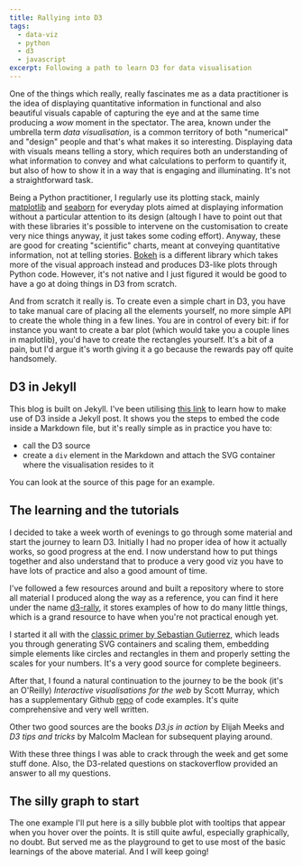 ```yaml
---
title: Rallying into D3
tags:
  - data-viz
  - python
  - d3
  - javascript
excerpt: Following a path to learn D3 for data visualisation
---
```


One of the things which really, really fascinates me as a data practitioner is the idea of displaying quantitative information in functional and also beautiful visuals capable of capturing the eye and at the same time producing a _wow_ moment in the spectator. The area, known under the umbrella term _data visualisation_, is a common territory of both "numerical" and "design" people and that's what makes it so interesting. Displaying data with visuals means telling a story, which requires both an understanding of what information to convey and what calculations to perform to quantify it, but also of how to show it in a way that is engaging and illuminating. It's not a straightforward task.

Being a Python practitioner, I regularly use its plotting stack, mainly [matplotlib](https://matplotlib.org) and [seaborn](https://matplotlib.org) for everyday plots aimed at displaying information without a particular attention to its design (altough I have to point out that with these libraries it's possible to intervene on the customisation to create very nice things anyway, it just takes some coding effort). Anyway, these are good for creating "scientific" charts, meant at conveying quantitative information, not at telling stories. [Bokeh](https://bokeh.pydata.org/en/latest/) is a different library which takes more of the visual approach instead and produces D3-like plots through Python code. However, it's not native and I just figured it would be good to have a go at doing things in D3 from scratch.

And from scratch it really is. To create even a simple chart in D3, you have to take manual care of placing all the elements yourself, no more simple API to create the whole thing in a few lines. You are in control of every bit: if for instance you want to create a bar plot (which would take you a couple lines in maplotlib), you'd have to create the rectangles yourself. It's a bit of a pain, but I'd argue it's worth giving it a go because the rewards pay off quite handsomely.

## D3 in Jekyll

This blog is built on Jekyll. I've been utilising [this link](http://www.nicksuch.com/2014/03/26/d3-sample/) to learn how to make use of D3 inside a Jekyll post. It shows you the steps to embed the code inside a Markdown file, but it's really simple as in practice you have to:

* call the D3 source
* create a `div` element in the Markdown and attach the SVG container where the visualisation resides to it

You can look at the source of this page for an example.

## The learning and the tutorials

I decided to take a week worth of evenings to go through some material and start the journey to learn D3. Initially I had no proper idea of how it actually works, so good progress at the end. I now understand how to put things together and also understand that to produce a very good viz you have to have lots of practice and also a good amount of time.

I've followed a few resources around and built a repository where to store all material I produced along the way as a reference, you can find it here under the name [d3-rally](https://github.com/martinapugliese/d3-rally), it stores examples of how to do many little things, which is a grand resource to have when you're not practical enough yet.

I started it all with the [classic primer by Sebastian Gutierrez](https://www.dashingd3js.com/table-of-contents), which leads you through generating SVG containers and scaling them, embedding simple elements like circles and rectangles in them and properly setting the scales for your numbers. It's a very good source for complete begineers.

After that, I found a natural continuation to the journey to be the book (it's an O'Reilly) *Interactive visualisations for the web* by Scott Murray, which has a supplementary Github [repo](https://github.com/alignedleft/d3-book) of code examples. It's quite comprehensive and very well written.

Other two good sources are the books *D3.js in action* by Elijah Meeks and *D3 tips and tricks* by Malcolm Maclean for subsequent playing around.

With these three things I was able to crack through the week and get some stuff done. Also, the D3-related questions on stackoverflow provided an answer to all my questions.

## The silly graph to start

The one example I'll put here is a silly bubble plot with tooltips that appear when you hover over the points. It is still quite awful, especially graphically, no doubt. But served me as the playground to get to use most of the basic learnings of the above material. And I will keep going!

<div id="bubbles"></div>

<script src="https://d3js.org/d3.v4.min.js"></script>

<style type="text/css">

    body.circle {
      fill: lightsteelblue;
    }

    div.tooltip {
    position: relative;
    text-align: center;
    width: 100px;
    padding: 2px;
    font: 10px sans-serif;
    background: #348D0E;
    border: 0px;
    border-radius: 4px;
    pointer-events: none;
    }

</style>

<script>

    // Create a SVG container (1000 + padding)X(500 + padding)
    var w = 500;
    var h = 300;
    var padding = 100;
    // Create the tooltip DIVs
    var div = d3.select("div#bubbles").append("div")
      .attr("class", "tooltip")
      .style("opacity", 0);
    var svg = d3.select("div#bubbles")
              .append("svg")
              .attr("width", w + padding)
              .attr("height", h + padding);
    // Function to draw the bubbles
    function drawBubbles(svg, myScaleX, myScaleY, dataset) {

        svg.selectAll("circle")
           .data(dataset)
           .enter()
           .append("circle")
           .attr("cx", function(d) {
                return myScaleX(d.x + padding);
            })
            .attr("cy", function(d) {
                return myScaleY(d.y + padding);
            })
            .attr("r", function(d) {
                return d.size * 20;
            })
            .style("fill", "#f26f05")
            .on("mouseover", function(d) {
                  div.transition()
                     .duration(200)
                     .style("opacity", .9);
                  div.html(d.x + ",   " + d.y + ",   " + d.size)
                     .style("left", (myScaleX(d.x)) + "px")
                     .style("top", (myScaleY(d.y)) + "px")
            })
            .on("mouseout", function(d) {
                   div.transition()
                     .duration(500)
                     .style("opacity", 0);
            });
    };

    // Load the CSV data and draw each bubble
    d3.csv("../assets/data/bubbles.csv", function(data) {

    // Casting types of x and y to int
    data.forEach(function(d) {
      d.x = +d.x;
      d.y = +d.y;
    });

    // Find max in x and y
    var maxX = d3.max(data, function(d) {
      return d.x;
    });
    var maxY = d3.max(data, function(d) {
      return d.y;
    });

    // Create linear scales
    var myScaleX = d3.scaleLinear();
    myScaleX.domain([0, maxX])
            .range([0, w]);

    var myScaleY = d3.scaleLinear();
    myScaleY.domain([0, maxY])
            .range([h, 0]);

    // Draw the bubbles
    drawBubbles(svg, myScaleX, myScaleY, data);

    // Draw the X axis
    svg.append("g")
        .attr("transform", "translate(0" + padding/2 +  "," + (h) + ")")
        .call(d3.axisBottom()
                .scale(myScaleX));

    // Draw the Y axis
    svg.append("g")
        .attr("transform", "translate(" + padding/2 + ",0)")
        .call(d3.axisLeft()
                .scale(myScaleY));

    });

</script>
